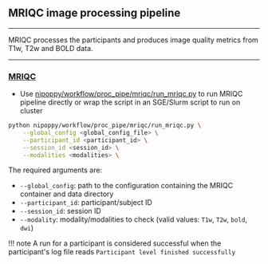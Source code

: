## MRIQC image processing pipeline

---

MRIQC processes the participants and produces image quality metrics from T1w, T2w and BOLD data.

---


### [MRIQC](https://mriqc.readthedocs.io/en/latest/)
- Use [nipoppy/workflow/proc_pipe/mriqc/run_mriqc.py](https://github.com/neurodatascience/nipoppy/blob/main/nipoppy/workflow/proc_pipe/mriqc/run_mriqc.py) to run MRIQC pipeline directly or wrap the script in an SGE/Slurm script to run on cluster

```bash
python nipoppy/workflow/proc_pipe/mriqc/run_mriqc.py \
	--global_config <global_config_file> \
	--participant_id <participant_id> \
	--session_id <session_id> \
	--modalities <modalities> \
```

The required arguments are:
- `--global_config`: path to the configuration containing the MRIQC container and data directory
- `--participant_id`: participant/subject ID
- `--session_id`: session ID
- `--modality`: modality/modalities to check (valid values: `T1w`, `T2w`, `bold`, `dwi`)

!!! note
	A run for a participant is considered successful when the participant's log file reads `Participant level finished successfully`

